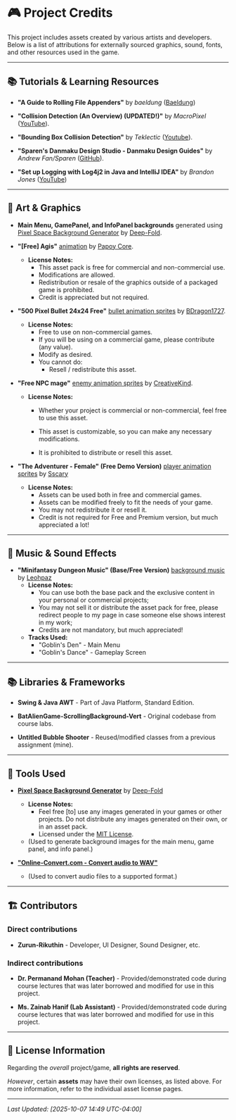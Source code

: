 # 🎮 Project Credits

This project includes assets created by various artists and developers. Below is a list of attributions for externally sourced graphics, sound, fonts, and other resources used in the game.

---

## 📚 Tutorials & Learning Resources  

- **"A Guide to Rolling File Appenders"** by *baeldung* ([Baeldung](https://www.baeldung.com/java-logging-rolling-file-appenders))

- **"Collision Detection (An Overview) (UPDATED!)"** by *MacroPixel* ([YouTube](https://www.youtube.com/watch?v=oOEnWQZIePs)).

- **"Bounding Box Collision Detection"** by *Teklectic* ([Youtube](https://www.youtube.com/watch?v=8b_reDI7iPM)).

- **"Sparen's Danmaku Design Studio - Danmaku Design Guides"** by *Andrew Fan/Sparen* ([GitHub](https://sparen.github.io/ph3tutorials/danmakudesign.html)).

- **"Set up Logging with Log4j2 in Java and IntelliJ IDEA"** by *Brandon Jones* ([YouTube](https://www.youtube.com/watch?v=T_lWpqOWaE0))

---

## 🎨 Art & Graphics  

- **Main Menu, GamePanel, and InfoPanel backgrounds** generated using [Pixel Space Background Generator](https://deep-fold.itch.io/space-background-generator) by [Deep-Fold](https://deep-fold.itch.io).

- **"[Free] Agis"** [animation](https://papoycore.itch.io/free-agis) by [Papoy Core](https://papoycore.itch.io).

  - **License Notes:**  
    - This asset pack is free for commercial and non-commercial use.  
    - Modifications are allowed.  
    - Redistribution or resale of the graphics outside of a packaged game is prohibited.  
    - Credit is appreciated but not required.

- **"500 Pixel Bullet 24x24 Free"** [bullet animation sprites](https://bdragon1727.itch.io/500-pixel-bullet-24x24) by [BDragon1727](https://bdragon1727.itch.io/).

  - **License Notes:**
    - Free to use on non-commercial games.
    - If you will be using on a commercial game, please contribute (any value).
    - Modify as desired.
    - You cannot do:
      - Resell / redistribute this asset.

- **"Free NPC mage"** [enemy animation sprites](https://creativekind.itch.io/npc-mage-free) by [CreativeKind](https://creativekind.itch.io/).

  - **License Notes:**
    - Whether your project is commercial or non-commercial, feel free to use this asset.

    - This asset is customizable, so you can make any necessary modifications.

    - It is prohibited to distribute or resell this asset.

- **"The Adventurer - Female" (Free Demo Version)** [player animation sprites](https://sscary.itch.io/the-adventurer-female) by [Sscary](https://sscary.itch.io/the-adventurer-female)

  - **License Notes:**
    - Assets can be used both in free and commercial games.
    - Assets can be modified freely to fit the needs of your game.
    - You may not redistribute it or resell it.
    - Credit is not required for Free and Premium version, but much appreciated a lot!

---

## 🎵 Music & Sound Effects

- **"Minifantasy Dungeon Music" (Base/Free Version)** [background music](https://leohpaz.itch.io/minifantasy-dungeon-sfx-pack) by [Leohpaz](https://leohpaz.itch.io/)
  - **License Notes:**
    - You can use both the base pack and the exclusive content in your personal or commercial projects;
    - You may not sell it or distribute the asset pack for free, please redirect people to my page in case someone else shows interest in my work;
    - Credits are not mandatory, but much appreciated!
  - **Tracks Used:**
    - "Goblin's Den" - Main Menu
    - "Goblin's Dance" - Gameplay Screen

---

## 📚 Libraries & Frameworks  

- **Swing & Java AWT** - Part of Java Platform, Standard Edition.

- **BatAlienGame-ScrollingBackground-Vert** - Original codebase from course labs.

- **Untitled Bubble Shooter** - Reused/modified classes from a previous assignment (mine).

---

## 📝 Tools Used  

- [**Pixel Space Background Generator**](https://deep-fold.itch.io/space-background-generator) by [Deep-Fold](https://deep-fold.itch.io)
  - **License Notes:**
    - Feel free [to] use any images generated in your games or other projects. Do not distribute any images generated on their own, or in an asset pack.
    - Licensed under the [MIT License](https://mit-license.org/).
  - (Used to generate background images for the main menu, game panel, and info panel.)

- [**"Online-Convert.com - Convert audio to WAV"**](https://audio.online-convert.com/convert-to-wav)
  
  - (Used to convert audio files to a supported format.)

---

## 🏗️ Contributors  

### Direct contributions

- **Zurun-Rikuthin** - Developer, UI Designer, Sound Designer, etc.

### Indirect contributions

- **Dr. Permanand Mohan (Teacher)** - Provided/demonstrated code during course lectures that was later borrowed and modified for use in this project.

- **Ms. Zainab Hanif  (Lab Assistant)** - Provided/demonstrated code during course lectures that was later borrowed and modified for use in this project.

---

## 📜 License Information  

Regarding the *overall* project/game, **all rights are reserved**.

*However*, certain **assets** may have their own licenses, as listed above.   For more information, refer to the individual asset license pages.

---

*Last Updated: [2025-10-07 14:49 UTC-04:00]*
